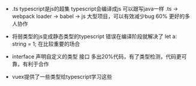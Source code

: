 - .ts
  typescript是js的超集
  typescript会编译成js
  可以跟写java一样
  .ts -> webpack loader -> babel -> js
  大型项目，可以有效减少bug 60%
  更好的多人协作

- 将弱类型的js变成静态类型的typescript
  错误在编译阶段就解决了
  let a: string = 1;
  在比较重要的场合
- interface 声明自定义的类型 接口
  多出20%代码，有了类型检测，代码更可靠，有利于合作
- vuex提供了一些类型给typescript学习这些